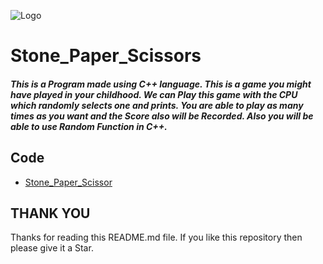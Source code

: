 ![Logo](https://i.gifer.com/RTSY.gif)


# Stone_Paper_Scissors

##### This is a Program made using C++ language. This is a game you might have played in your childhood. We can Play this game with the CPU which randomly selects one and prints. You are able to play as many times as you want and the Score also will be Recorded. Also you will be able to use Random Function in C++.

## Code

- [Stone_Paper_Scissor](Stone_Paper_Scissor.cpp)

## THANK YOU

Thanks for reading this README.md file. If you like this repository then please give it a Star.
